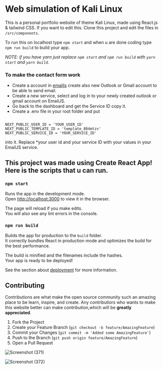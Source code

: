 # Web simulation of Kali Linux

This is a personal portfolio website of theme Kali Linux, made using React.js & tailwind CSS.
If you want to edit this. Clone this project and edit the files in `/src/components`.

To run this on localhost
type `npm start` and when u are done coding type `npm run build` to build your app.

_NOTE: if you have yarn just replace `npm start` and `npm run build` with `yarn start` and `yarn build`._


### To make the contact form work

- Create a account in [emailjs](https://www.emailjs.com/) create also new Outlook or Gmail account to be able
  to send email.
- Create a new service, select and log in to your newly created outlook or gmail account on EmailJS.
- Go back to the dashboard and get the Service ID copy it.
- Create a .env file in your root folder and put

```

NEXT_PUBLIC_USER_ID = 'YOUR_USER_ID'
NEXT_PUBLIC_TEMPLATE_ID = 'template_884mtzv'
NEXT_PUBLIC_SERVICE_ID = 'YOUR_SERVICE_ID'

```

into it. Replace \*your user id and your service ID with your values in your EmailJS service.

## This project was made using Create React App! Here is the scripts that u can run.

### `npm start`

Runs the app in the development mode.\
Open [http://localhost:3000](http://localhost:3000) to view it in the browser.

The page will reload if you make edits.\
You will also see any lint errors in the console.

### `npm run build`

Builds the app for production to the `build` folder.\
It correctly bundles React in production mode and optimizes the build for the best performance.

The build is minified and the filenames include the hashes.\
Your app is ready to be deployed!

See the section about [deployment](https://facebook.github.io/create-react-app/docs/deployment) for more information.

## Contributing

Contributions are what make the open source community such an amazing place to be learn, inspire, and create. Any contributiors who wants to make this website better can make contribution,which will be **greatly appreciated**.

1. Fork the Project
2. Create your Feature Branch (`git checkout -b feature/AmazingFeature`)
3. Commit your Changes (`git commit -m 'Added some AmazingFeature'`)
4. Push to the Branch (`git push origin feature/AmazingFeature`)
5. Open a Pull Request


![Screenshot (371)](https://user-images.githubusercontent.com/60721049/193449920-1c2a99b4-072d-40d2-96d8-2add306a87df.png)

![Screenshot (372)](https://user-images.githubusercontent.com/60721049/193449933-853aa355-d440-4bd7-8b6a-d93a36076969.png)
